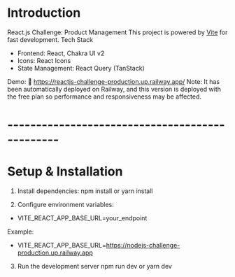 # Introduction
React.js Challenge: Product Management
This project is powered by [Vite](https://vitejs.dev/) for fast development.
Tech Stack
 - Frontend: React, Chakra UI v2
 - Icons: React Icons
 - State Management: React Query (TanStack)

Demo: 🔗 https://reactjs-challenge-production.up.railway.app/
Note: It has been automatically deployed on Railway, and this version is deployed with the free plan so performance and responsiveness may be affected.

# ----------------------------------------------- #

# Setup & Installation
1. Install dependencies:
npm install
or
yarn install

2. Configure environment variables:
 - VITE_REACT_APP_BASE_URL=your_endpoint

Example: 
 - VITE_REACT_APP_BASE_URL=https://nodejs-challenge-production.up.railway.app

3. Run the development server
npm run dev
or
yarn dev